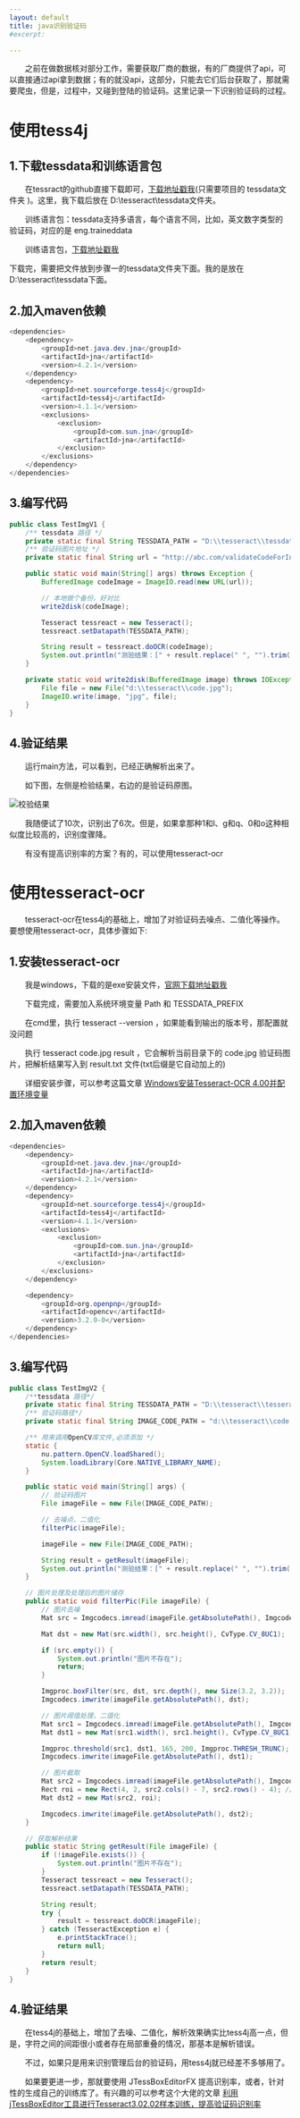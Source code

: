 ```yaml
---
layout: default
title: java识别验证码
#excerpt: 

---
```


　　之前在做数据核对部分工作，需要获取厂商的数据，有的厂商提供了api，可以直接通过api拿到数据；有的就没api，这部分，只能去它们后台获取了，那就需要爬虫，但是，过程中，又碰到登陆的验证码。这里记录一下识别验证码的过程。

# 使用tess4j

## 1.下载tessdata和训练语言包

　　在tessract的github直接下载即可，[下载地址戳我]( https://github.com/tesseract-ocr/tesseract )(只需要项目的 tessdata文件夹 )。这里，我下载后放在 D:\\tesseract\\tessdata文件夹。

　　训练语言包：tessdata支持多语言，每个语言不同，比如，英文数字类型的验证码，对应的是  eng.traineddata 

　　训练语言包，[下载地址戳我]( https://github.com/tesseract-ocr/tessdata )

下载完，需要把文件放到步骤一的tessdata文件夹下面。我的是放在 D:\\tesseract\\tessdata下面。

## 2.加入maven依赖

```java
<dependencies>
    <dependency>
        <groupId>net.java.dev.jna</groupId>
        <artifactId>jna</artifactId>
        <version>4.2.1</version>
    </dependency>
    <dependency>
        <groupId>net.sourceforge.tess4j</groupId>
        <artifactId>tess4j</artifactId>
        <version>4.1.1</version>
        <exclusions>
            <exclusion>
                <groupId>com.sun.jna</groupId>
                <artifactId>jna</artifactId>
            </exclusion>
        </exclusions>
    </dependency>
</dependencies>
```

## 3.编写代码

```java
public class TestImgV1 {
    /** tessdata 路径 */
    private static final String TESSDATA_PATH = "D:\\tesseract\\tessdata";
    /** 验证码图片地址 */
    private static final String url = "http://abc.com/validateCodeForIndex.do";

    public static void main(String[] args) throws Exception {
        BufferedImage codeImage = ImageIO.read(new URL(url));

        // 本地做个备份，好对比
        write2disk(codeImage);

        Tesseract tessreact = new Tesseract();
        tessreact.setDatapath(TESSDATA_PATH);

        String result = tessreact.doOCR(codeImage);
        System.out.println("测验结果：[" + result.replace(" ", "").trim() + "]");
    }

    private static void write2disk(BufferedImage image) throws IOException {
        File file = new File("d:\\tesseract\\code.jpg");
        ImageIO.write(image, "jpg", file);
    }
}
```

## 4.验证结果

　　运行main方法，可以看到，已经正确解析出来了。

　　如下图，左侧是检验结果，右边的是验证码原图。

![校验结果]({{site.url}}/assets/2019-12-10-java_code_discern/imgV1.jpg)



　　我随便试了10次，识别出了6次。但是，如果拿那种1和l、g和q、0和o这种相似度比较高的，识别度骤降。

　　有没有提高识别率的方案？有的，可以使用tesseract-ocr

# 使用tesseract-ocr

　　tesseract-ocr在tess4j的基础上，增加了对验证码去噪点、二值化等操作。要想使用tesseract-ocr，具体步骤如下:

## 1.安装tesseract-ocr

　　我是windows，下载的是exe安装文件，[官网下载地址戳我](https://digi.bib.uni-mannheim.de/tesseract/tesseract-ocr-setup-4.00.00dev.exe)

　　下载完成，需要加入系统环境变量 Path 和 TESSDATA_PREFIX

　　在cmd里，执行 tesseract --version ，如果能看到输出的版本号，那配置就没问题

　　执行 tesseract code.jpg result ，它会解析当前目录下的 code.jpg 验证码图片，把解析结果写入到 result.txt 文件(txt后缀是它自动加上的)

　　详细安装步骤，可以参考这篇文章  [Windows安装Tesseract-OCR 4.00并配置环境变量]( https://segmentfault.com/a/1190000014086067 )

## 2.加入maven依赖

```java
<dependencies>
    <dependency>
        <groupId>net.java.dev.jna</groupId>
        <artifactId>jna</artifactId>
        <version>4.2.1</version>
    </dependency>
    <dependency>
        <groupId>net.sourceforge.tess4j</groupId>
        <artifactId>tess4j</artifactId>
        <version>4.1.1</version>
        <exclusions>
            <exclusion>
                <groupId>com.sun.jna</groupId>
                <artifactId>jna</artifactId>
            </exclusion>
        </exclusions>
    </dependency>

    <dependency>
        <groupId>org.openpnp</groupId>
        <artifactId>opencv</artifactId>
        <version>3.2.0-0</version>
    </dependency>
</dependencies>
```

## 3.编写代码

```java
public class TestImgV2 {
    /**tessdata 路径*/
    private static final String TESSDATA_PATH = "D:\\tesseract\\tesseract-ocr\\tessdata";
    /** 验证码路径*/
    private static final String IMAGE_CODE_PATH = "d:\\tesseract\\code.jpg";

    /** 用来调用OpenCV库文件,必须添加 */
    static {
        nu.pattern.OpenCV.loadShared();
        System.loadLibrary(Core.NATIVE_LIBRARY_NAME);
    }

    public static void main(String[] args) {
        // 验证码图片
        File imageFile = new File(IMAGE_CODE_PATH);

        // 去噪点、二值化
        filterPic(imageFile);

        imageFile = new File(IMAGE_CODE_PATH);

        String result = getResult(imageFile);
        System.out.println("测验结果：[" + result.replace(" ", "").trim() + "]");
    }

    // 图片处理及处理后的图片储存
    public static void filterPic(File imageFile) {
        // 图片去噪
        Mat src = Imgcodecs.imread(imageFile.getAbsolutePath(), Imgcodecs.IMREAD_UNCHANGED);

        Mat dst = new Mat(src.width(), src.height(), CvType.CV_8UC1);

        if (src.empty()) {
            System.out.println("图片不存在");
            return;
        }

        Imgproc.boxFilter(src, dst, src.depth(), new Size(3.2, 3.2));
        Imgcodecs.imwrite(imageFile.getAbsolutePath(), dst);

        // 图片阈值处理，二值化
        Mat src1 = Imgcodecs.imread(imageFile.getAbsolutePath(), Imgcodecs.IMREAD_UNCHANGED);
        Mat dst1 = new Mat(src1.width(), src1.height(), CvType.CV_8UC1);

        Imgproc.threshold(src1, dst1, 165, 200, Imgproc.THRESH_TRUNC);
        Imgcodecs.imwrite(imageFile.getAbsolutePath(), dst1);

        // 图片截取
        Mat src2 = Imgcodecs.imread(imageFile.getAbsolutePath(), Imgcodecs.IMREAD_UNCHANGED);
        Rect roi = new Rect(4, 2, src2.cols() - 7, src2.rows() - 4); // 参数：x坐标，y坐标，截取的长度，截取的宽度
        Mat dst2 = new Mat(src2, roi);

        Imgcodecs.imwrite(imageFile.getAbsolutePath(), dst2);
    }

    // 获取解析结果
    public static String getResult(File imageFile) {
        if (!imageFile.exists()) {
            System.out.println("图片不存在");
        }
        Tesseract tessreact = new Tesseract();
        tessreact.setDatapath(TESSDATA_PATH);

        String result;
        try {
            result = tessreact.doOCR(imageFile);
        } catch (TesseractException e) {
            e.printStackTrace();
            return null;
        }
        return result;
    }
}
```
## 4.验证结果

　　在tess4j的基础上，增加了去噪、二值化，解析效果确实比tess4j高一点，但是，字符之间的间距很小或者存在局部重叠的情况，那基本是解析错误。

　　不过，如果只是用来识别管理后台的验证码，用tess4j就已经差不多够用了。

　　如果要更进一步，那就要使用 JTessBoxEditorFX 提高识别率，或者，针对性的生成自己的训练库了。有兴趣的可以参考这个大佬的文章 [利用jTessBoxEditor工具进行Tesseract3.02.02样本训练，提高验证码识别率]( https://www.cnblogs.com/zhongtang/p/5555950.html )
